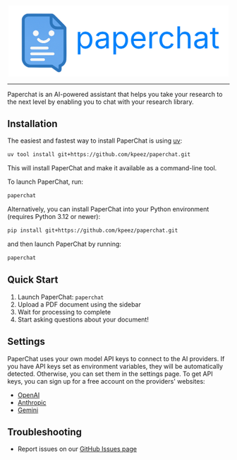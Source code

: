 <p align="center">
  <img src="docs/assets/logo.png" width="500" alt="PaperChat logo">
</p>

---

Paperchat is an AI-powered assistant that helps you take your research to the next level by enabling you to chat with your research library.

## Installation

The easiest and fastest way to install PaperChat is using [uv](https://github.com/astral-sh/uv):

```bash
uv tool install git+https://github.com/kpeez/paperchat.git
```

This will install PaperChat and make it available as a command-line tool.

To launch PaperChat, run:

```bash
paperchat
```

Alternatively, you can install PaperChat into your Python environment (requires Python 3.12 or newer):

```bash
pip install git+https://github.com/kpeez/paperchat.git
```

and then launch PaperChat by running:

```bash
paperchat
```

## Quick Start

1. Launch PaperChat: `paperchat`
2. Upload a PDF document using the sidebar
3. Wait for processing to complete
4. Start asking questions about your document!

## Settings

PaperChat uses your own model API keys to connect to the AI providers. If you have API keys set as environment variables, they will be automatically detected. Otherwise, you can set them in the settings page. To get API keys, you can sign up for a free account on the providers' websites:

- [OpenAI](https://platform.openai.com/api-keys)
- [Anthropic](https://console.anthropic.com/settings/keys)
- [Gemini](https://aistudio.google.com/apikey)

## Troubleshooting

- Report issues on our [GitHub Issues page](https://github.com/kpeez/paperchat/issues)
